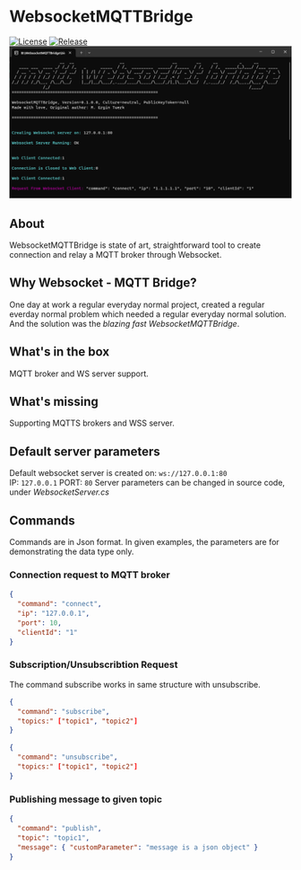 # WebsocketMQTTBridge
[![License][license-src]][license-href]
[![Release][release-src]][release-href]
![screenshot of runtime console](https://github.com/RecursiveVoid/gifs/blob/main/websocketMQTTBridge/terminal_screenshot.png?raw=true)

## About
WebsocketMQTTBridge is state of art, straightforward tool to create connection and relay a MQTT broker through Websocket.  

## Why Websocket - MQTT Bridge?
One day at work a regular everyday normal project, created a regular everday normal problem which needed a regular everyday normal solution.
And the solution was the _blazing fast_ _WebsocketMQTTBridge_.

## What's in the box
MQTT broker and WS server support.

## What's missing
Supporting MQTTS brokers and WSS server. 

## Default server parameters
Default websocket server is created on: ```ws://127.0.0.1:80```  
IP: ``` 127.0.0.1 ```
PORT:  ```80```
Server parameters can be changed in source code, under _WebsocketServer.cs_
## Commands
Commands are in Json format.
In given examples, the parameters are for demonstrating the data type only.
### Connection request to MQTT broker
```json
{ 
  "command": "connect",
  "ip": "127.0.0.1",
  "port": 10,
  "clientId": "1"
}
```
### Subscription/Unsubscribtion Request 
The command subscribe works in same structure with unsubscribe.
```json
{
  "command": "subscribe", 
  "topics:" ["topic1", "topic2"]
}
```
```json
{
  "command": "unsubscribe", 
  "topics:" ["topic1", "topic2"]
}
```
### Publishing message to given topic
```json
{
  "command": "publish",
  "topic": "topic1",
  "message": { "customParameter": "message is a json object" }
}
```
[license-src]: https://badgen.net/static/license/MIT/blue
[license-href]: LICENSE
[release-src]: https://badgen.net/static/Release/0.1.0.0/orange
[release-href]: LICENSE
